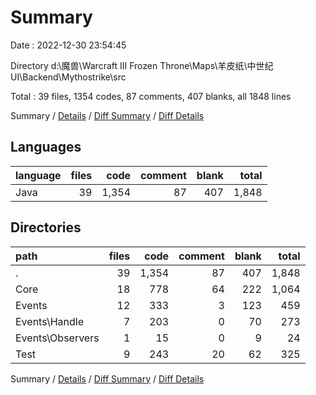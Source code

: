 # Summary

Date : 2022-12-30 23:54:45

Directory d:\\魔兽\\Warcraft III Frozen Throne\\Maps\\羊皮纸\\中世纪UI\\Backend\\Mythostrike\\src

Total : 39 files,  1354 codes, 87 comments, 407 blanks, all 1848 lines

Summary / [Details](details.md) / [Diff Summary](diff.md) / [Diff Details](diff-details.md)

## Languages
| language | files | code | comment | blank | total |
| :--- | ---: | ---: | ---: | ---: | ---: |
| Java | 39 | 1,354 | 87 | 407 | 1,848 |

## Directories
| path | files | code | comment | blank | total |
| :--- | ---: | ---: | ---: | ---: | ---: |
| . | 39 | 1,354 | 87 | 407 | 1,848 |
| Core | 18 | 778 | 64 | 222 | 1,064 |
| Events | 12 | 333 | 3 | 123 | 459 |
| Events\\Handle | 7 | 203 | 0 | 70 | 273 |
| Events\\Observers | 1 | 15 | 0 | 9 | 24 |
| Test | 9 | 243 | 20 | 62 | 325 |

Summary / [Details](details.md) / [Diff Summary](diff.md) / [Diff Details](diff-details.md)